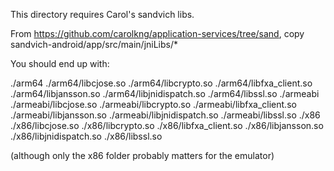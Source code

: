 This directory requires Carol's sandvich libs.

From https://github.com/carolkng/application-services/tree/sand, copy
sandvich-android/app/src/main/jniLibs/*

You should end up with:

./arm64
./arm64/libcjose.so
./arm64/libcrypto.so
./arm64/libfxa_client.so
./arm64/libjansson.so
./arm64/libjnidispatch.so
./arm64/libssl.so
./armeabi
./armeabi/libcjose.so
./armeabi/libcrypto.so
./armeabi/libfxa_client.so
./armeabi/libjansson.so
./armeabi/libjnidispatch.so
./armeabi/libssl.so
./x86
./x86/libcjose.so
./x86/libcrypto.so
./x86/libfxa_client.so
./x86/libjansson.so
./x86/libjnidispatch.so
./x86/libssl.so

(although only the x86 folder probably matters for the emulator)